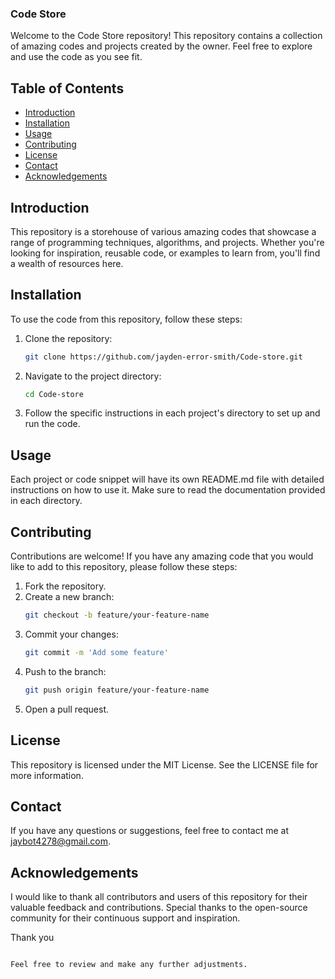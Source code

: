 
### Code Store

Welcome to the Code Store repository! This repository contains a collection of amazing codes and projects created by the owner. Feel free to explore and use the code as you see fit.

## Table of Contents

- [Introduction](#introduction)
- [Installation](#installation)
- [Usage](#usage)
- [Contributing](#contributing)
- [License](#license)
- [Contact](#contact)
- [Acknowledgements](#acknowledgements)

## Introduction

This repository is a storehouse of various amazing codes that showcase a range of programming techniques, algorithms, and projects. Whether you're looking for inspiration, reusable code, or examples to learn from, you'll find a wealth of resources here.

## Installation

To use the code from this repository, follow these steps:

1. Clone the repository:
   ```sh
   git clone https://github.com/jayden-error-smith/Code-store.git
   ```
2. Navigate to the project directory:
   ```sh
   cd Code-store
   ```
3. Follow the specific instructions in each project's directory to set up and run the code.

## Usage

Each project or code snippet will have its own README.md file with detailed instructions on how to use it. Make sure to read the documentation provided in each directory.

## Contributing

Contributions are welcome! If you have any amazing code that you would like to add to this repository, please follow these steps:

1. Fork the repository.
2. Create a new branch:
   ```sh
   git checkout -b feature/your-feature-name
   ```
3. Commit your changes:
   ```sh
   git commit -m 'Add some feature'
   ```
4. Push to the branch:
   ```sh
   git push origin feature/your-feature-name
   ```
5. Open a pull request.

## License

This repository is licensed under the MIT License. See the LICENSE file for more information.

## Contact

If you have any questions or suggestions, feel free to contact me at [jaybot4278@gmail.com](mailto:jaybot4278@gmail.com).

## Acknowledgements

I would like to thank all contributors and users of this repository for their valuable feedback and contributions. Special thanks to the open-source community for their continuous support and inspiration.

Thank you
```

Feel free to review and make any further adjustments.
